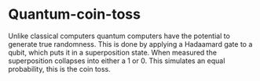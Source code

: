 # Quantum-coin-toss
Unlike classical computers quantum computers have the potential to generate true randomness. This is done by applying a Hadaamard gate to a qubit, which puts it in a superposition state. When measured the superposition collapses into either a 1 or 0. This simulates an equal probability, this is the coin toss.
